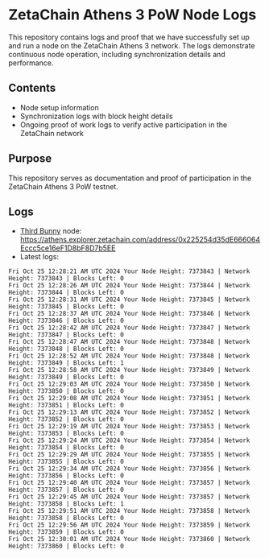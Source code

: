 # ZetaChain Athens 3 PoW Node Logs
This repository contains logs and proof that we have successfully set up and run a node on the ZetaChain Athens 3 network. The logs demonstrate continuous node operation, including synchronization details and performance.

## Contents
- Node setup information
- Synchronization logs with block height details
- Ongoing proof of work logs to verify active participation in the ZetaChain network

## Purpose
This repository serves as documentation and proof of participation in the ZetaChain Athens 3 PoW testnet.

## Logs

- [Third Bunny](https://thirdbunny.xyz/) node: https://athens.explorer.zetachain.com/address/0x225254d35dE666064Eccc5ce16eF1D8bF8D7b5EE
- Latest logs:
```
Fri Oct 25 12:28:21 AM UTC 2024 Your Node Height: 7373843 | Network Height: 7373843 | Blocks Left: 0
Fri Oct 25 12:28:26 AM UTC 2024 Your Node Height: 7373844 | Network Height: 7373844 | Blocks Left: 0
Fri Oct 25 12:28:31 AM UTC 2024 Your Node Height: 7373845 | Network Height: 7373845 | Blocks Left: 0
Fri Oct 25 12:28:37 AM UTC 2024 Your Node Height: 7373846 | Network Height: 7373846 | Blocks Left: 0
Fri Oct 25 12:28:42 AM UTC 2024 Your Node Height: 7373847 | Network Height: 7373847 | Blocks Left: 0
Fri Oct 25 12:28:47 AM UTC 2024 Your Node Height: 7373848 | Network Height: 7373848 | Blocks Left: 0
Fri Oct 25 12:28:52 AM UTC 2024 Your Node Height: 7373848 | Network Height: 7373849 | Blocks Left: 1
Fri Oct 25 12:28:58 AM UTC 2024 Your Node Height: 7373849 | Network Height: 7373849 | Blocks Left: 0
Fri Oct 25 12:29:03 AM UTC 2024 Your Node Height: 7373850 | Network Height: 7373850 | Blocks Left: 0
Fri Oct 25 12:29:08 AM UTC 2024 Your Node Height: 7373851 | Network Height: 7373851 | Blocks Left: 0
Fri Oct 25 12:29:13 AM UTC 2024 Your Node Height: 7373852 | Network Height: 7373852 | Blocks Left: 0
Fri Oct 25 12:29:19 AM UTC 2024 Your Node Height: 7373853 | Network Height: 7373853 | Blocks Left: 0
Fri Oct 25 12:29:24 AM UTC 2024 Your Node Height: 7373854 | Network Height: 7373854 | Blocks Left: 0
Fri Oct 25 12:29:29 AM UTC 2024 Your Node Height: 7373855 | Network Height: 7373855 | Blocks Left: 0
Fri Oct 25 12:29:34 AM UTC 2024 Your Node Height: 7373856 | Network Height: 7373856 | Blocks Left: 0
Fri Oct 25 12:29:40 AM UTC 2024 Your Node Height: 7373857 | Network Height: 7373857 | Blocks Left: 0
Fri Oct 25 12:29:45 AM UTC 2024 Your Node Height: 7373857 | Network Height: 7373858 | Blocks Left: 1
Fri Oct 25 12:29:51 AM UTC 2024 Your Node Height: 7373858 | Network Height: 7373858 | Blocks Left: 0
Fri Oct 25 12:29:56 AM UTC 2024 Your Node Height: 7373859 | Network Height: 7373859 | Blocks Left: 0
Fri Oct 25 12:30:01 AM UTC 2024 Your Node Height: 7373860 | Network Height: 7373860 | Blocks Left: 0
```
